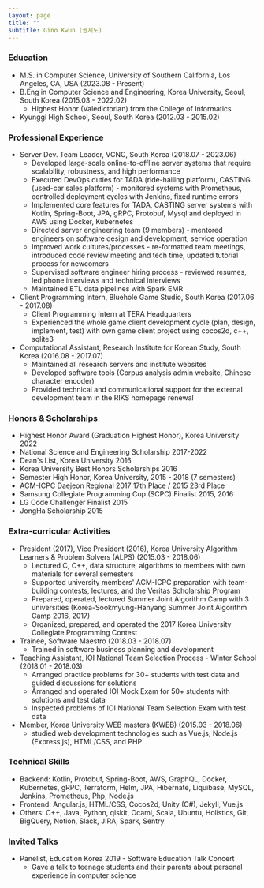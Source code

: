 ```yaml
---
layout: page
title: ""
subtitle: Gino Kwun (권지노)
---
```


### Education

* M.S. in Computer Science, University of Southern California, Los Angeles, CA, USA (2023.08 - Present)
* B.Eng in Computer Science and Engineering, Korea University, Seoul, South Korea (2015.03 - 2022.02)
  - Highest Honor (Valedictorian) from the College of Informatics
* Kyunggi High School, Seoul, South Korea (2012.03 - 2015.02)

### Professional Experience

* Server Dev. Team Leader, VCNC, South Korea (2018.07 - 2023.06)
  - Developed large-scale online-to-offline server systems that require scalability, robustness, and high performance
  - Executed DevOps duties for TADA (ride-hailing platform), CASTING (used-car sales platform) - monitored systems with Prometheus, controlled deployment cycles with Jenkins, fixed runtime errors
  - Implemented core features for TADA, CASTING server systems with Kotlin, Spring-Boot, JPA, gRPC, Protobuf, Mysql and deployed in AWS using Docker, Kubernetes
  - Directed server engineering team (9 members) - mentored engineers on software design and development, service operation
  - Improved work cultures/processes - re-formatted team meetings, introduced code review meeting and tech time, updated tutorial process for newcomers
  - Supervised software engineer hiring process - reviewed resumes, led phone interviews and technical interviews
  - Maintained ETL data pipelines with Spark EMR
* Client Programming Intern, Bluehole Game Studio, South Korea (2017.06 - 2017.08)
  - Client Programming Intern at TERA Headquarters 
  - Experienced the whole game client development cycle (plan, design, implement, test) with own game client project using cocos2d, c++, sqlite3
* Computational Assistant, Research Institute for Korean Study, South Korea (2016.08 - 2017.07)
  - Maintained all research servers and institute websites
  - Developed software tools (Corpus analysis admin website, Chinese character encoder)
  - Provided technical and communicational support for the external development team in the RIKS homepage renewal

### Honors & Scholarships
* Highest Honor Award (Graduation Highest Honor), Korea University 2022
* National Science and Engineering Scholarship 2017-2022
* Dean's List, Korea University 2016
* Korea University Best Honors Scholarships 2016
* Semester High Honor, Korea University, 2015 - 2018 (7 semesters)
* ACM-ICPC Daejeon Regional 2017 17th Place / 2015 23rd Place
* Samsung Collegiate Programming Cup (SCPC) Finalist 2015, 2016
* LG Code Challenger Finalist 2015
* JongHa Scholarship 2015

### Extra-curricular Activities
* President (2017), Vice President (2016), Korea University Algorithm Learners & Problem Solvers (ALPS) (2015.03 - 2018.06)
  - Lectured C, C++, data structure, algorithms to members with own materials for several semesters
  - Supported university members' ACM-ICPC preparation with team-building contests, lectures, and the Veritas Scholarship Program
  - Prepared, operated, lectured Summer Joint Algorithm Camp with 3 universities (Korea-Sookmyung-Hanyang Summer Joint Algorithm Camp 2016, 2017)
  - Organized, prepared, and operated the 2017 Korea University Collegiate Programming Contest
* Trainee, Software Maestro (2018.03 - 2018.07)
  - Trained in software business planning and development
* Teaching Assistant, IOI National Team Selection Process - Winter School (2018.01 - 2018.03)
  - Arranged practice problems for 30+ students with test data and guided discussions for solutions
  - Arranged and operated IOI Mock Exam for 50+ students with solutions and test data
  - Inspected problems of IOI National Team Selection Exam with test data
* Member, Korea University WEB masters (KWEB) (2015.03 - 2018.06)
  - studied web development technologies such as Vue.js, Node.js (Express.js), HTML/CSS, and PHP

### Technical Skills
* Backend: Kotlin, Protobuf, Spring-Boot, AWS, GraphQL, Docker, Kubernetes, gRPC, Terraform, Helm, JPA, Hibernate, Liquibase, MySQL, Jenkins, Prometheus, Php,  Node.js
* Frontend: Angular.js, HTML/CSS, Cocos2d, Unity (C#), Jekyll, Vue.js
* Others: C++, Java, Python, qiskit, Ocaml, Scala, Ubuntu, Holistics, Git, BigQuery, Notion, Slack, JIRA, Spark, Sentry

### Invited Talks
* Panelist, Education Korea 2019 - Software Education Talk Concert
  - Gave a talk to teenage students and their parents about personal experience in computer science
